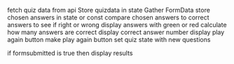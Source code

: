 fetch quiz data from api
Store quizdata in state
Gather FormData
store chosen answers in state or const
compare chosen answers to correct answers to see if right or wrong
display answers with green or red
calculate how many answers are correct
display correct answer number
display play again button
make play again button set quiz state with new questions

if formsubmitted is true then display results
